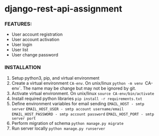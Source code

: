 # django-rest-api-assignment
### FEATURES:

* User account registration
* User account activation
* User login
* User list
* User change password

### INSTALLATION

1. Setup python3, pip, and virtual environment
2. Create a virtual environment `CA-env`. On unix/linux `python -m venv `CA-env`. The name may be change but may not be ignored by git.
3. Activate virtual environment. On unix/linux `source CA-env/bin/activate`
4. Install required python libraries `pip install -r requirements.txt`
5. Define environment variables for email sending `EMAIL_HOST - smtp server` `EMAIL_HOST_USER - smtp account username/email` `EMAIL_HOST_PASSWORD - smtp account password` `EMAIL_HOST_PORT - smtp server port`
6. Perform migration of schema `python manage.py migrate`
7. Run server locally `python manage.py runserver`